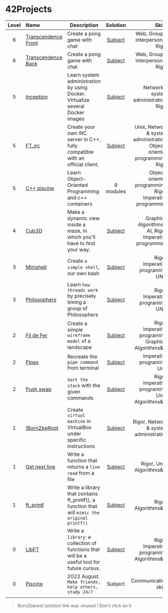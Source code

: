 # 42Projects

| Level | Name | Description | Solution | Skills | 
| :---: | :--- | ----------- | :------: | ----: | 
| 6 | [Transcendence Front](https://github.com/Jean-EmmanuelP/Transcendence--Svelte-Front) | Create a pong game with chat | [Subject](https://github.com/Jean-EmmanuelP/Transcendence---Back/tree/main/subject_transcendence/transcendence_42.pdf) | Web, Group & interpersonal, Rigor |
| 6 | [Transcendence Back](https://github.com/Jean-EmmanuelP/Transcendence---Back) | Create a pong game with chat | [Subject](https://github.com/Jean-EmmanuelP/Transcendence---Back/tree/main/subject_transcendence/transcendence_42.pdf) | Web, Group & interpersonal, Rigor |
| 5 | [Inception](https://github.com/Akadil/42project_inception) | Learn system administration by using Docker. Virtualize several Docker images | [Subject](https://github.com/Akadil/42project_inception/blob/main/en.subject.pdf) | Network & system administration, Rigor |
| 5 | [FT_irc](https://github.com/Akadil/42project_irc) | Create your own IRC server in C++, fully compatible with an official client. | [Subject](https://github.com/Akadil/42project_irc/blob/main/en.subject%20(1).pdf) | Unix, Network & system administration, Object-oriented programming, Rigor |
| 5 | [C++ piscine](https://github.com/Akadil/42project_cpp) | Learn Object-Oriented Programming and c++ containers | 9 modules | Object-oriented programming, Rigor, Imperative programming |
| 4 | [Cub3D](https://github.com/Akadil/42project_cub3d) |  Make a dynamic view inside a maze, in which you'll have to find your way. | [Subject](https://github.com/Akadil/42project_cub3d/blob/main/en.subject.pdf) | Graphics, Algorithms & AI, Rigor, Imperative programming |
| 3 | [Minishell](https://github.com/Akadil/42project_minishell) | Create `a simple shell`, our own bash | [Subject](https://github.com/Akadil/42project_minishell/blob/main/en.subject.pdf) | Rigor, Imperative programing, UNIX |
| 3 | [Philosophers](https://github.com/Akadil/42project_philosophers) | Learn `how threads work` by precisely timing a group of Philosophers | [Subject](https://github.com/Akadil/42project_philosophers/blob/main/en.subject%20(1).pdf) | Rigor, Imperative programing, UNIX |
| 2 | [Fil de Fer](https://github.com/Akadil/42project_fdf) | Create a simple `wireframe model` of a landscape | [Subject](https://github.com/Akadil/42project_fdf/blob/main/en.subject.pdf) | Rigor, Imperative programing, Graphics, Algorithms&AI |
| 2 | [Pipex](https://github.com/Akadil/42project_pipex) | Recreate the `pipe command` from terminal | [Subject](https://github.com/Akadil/42project_pipex/blob/main/en.subject%20(1).pdf)  | Imperative programing, Unix
| 2 | [Push swap](https://github.com/Akadil/42project_push_swap) | `Sort the stack` with the given commands | [Subject](https://github.com/Akadil/42project_push_swap/blob/main/en.subject.pdf) | Rigor, Imperative programing, Unix, Algorithms&AI |
| 1 | [!Born2beRoot](https://www.youtube.com/watch?v=dQw4w9WgXcQ) | Create `virtual machine` in VirtualBox under specific instructions | [Subject](https://github.com/Akadil/42Projects/blob/main/born2beroot/en.subject.pdf) | Rigor, Network & system administration |
| 1 | [Get next line](https://github.com/Akadil/42Projects/tree/main/get_next_line) | Write a function that returns a `line read` from a file | [Subject](https://github.com/Akadil/42Projects/blob/main/get_next_line/en.subject.pdf) | Rigor, Unix, Algorithms&AI |
| 1 | [ft_printf](https://github.com/Akadil/42Projects/tree/main/printf) | Write a library that contains ft_printf(), a function that will `mimic the original printf()` | [Subject](https://github.com/Akadil/42Projects/blob/main/printf/en.subject.pdf) | Rigor, Algorithms&AI |
| 0 | [LibFT](https://github.com/Akadil/42Projects/tree/main/libft) | Write a `library`: a collection of functions that will be a useful tool for future cursus. | [Subject](https://github.com/Akadil/42Projects/blob/main/libft/en.subject.pdf) | Rigor, Imperative programing, Algorithms&AI |
| 0 | [Piscine](https://github.com/Akadil/42Piscine) | 2022 August. `Make friends, help others, study 24/7` | Subject | Communication skills |
|  |  |  |  |  |
> Born2beroot solution link was virused ! Don't click on it

